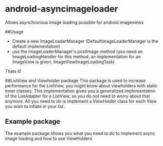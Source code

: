 android-asyncimageloader
========================

Allows asynchronous image loading possible for android imageviews

##Usage
-   Create a new ImageLoaderManager (DefaultImageLoaderManager is the default implementation)
-   use the ImageLoaderManager's postImage method (you need an ImageLoadingHandler for this method, an implementation for an ImageView is given, ImageViewImageLoadingTask)

Thats it!

##ListView and Viewholder package
This package is used to increase performance for the ListView, you might know about viewholders with static inner classes. This implementation gives you a generalized implementation of the ListAdapter for a ListView, so you do not need to worry about that anymore. All you need to do is implement a ViewHolder class for each View you wish to inflate in your list.

## Example package
The example package shows you what you need to do to implement async image loading and how to use ViewHolders

